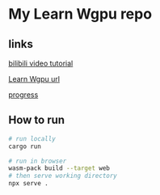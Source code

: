 # My Learn Wgpu repo

## links

[bilibili video tutorial](https://www.bilibili.com/video/BV17v4y1L7uC)

[Learn Wgpu url](https://sotrh.github.io/learn-wgpu/beginner/tutorial1-window/)

[progress](https://sotrh.github.io/learn-wgpu/beginner/tutorial8-depth/#challenge)

## How to run

```bash
# run locally
cargo run

# run in browser
wasm-pack build --target web
# then serve working directory
npx serve .
```
